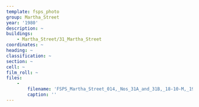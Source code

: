 ```yaml
---
template: fsps_photo
group: Martha_Street
year: '1980'
description: ~
buildings:
    - Martha_Street/31_Martha_Street
coordinates: ~
heading: ~
classification: ~
section: ~
cell: ~
film_roll: ~
files:
    -
        filename: 'FSPS_Martha_Street_014,_Nos_31A_and_31B,_18-10-M,_1980.png'
        caption: ''
---
```

